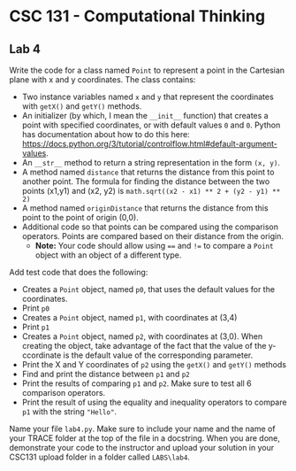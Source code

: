 # CSC 131 - Computational Thinking
## Lab 4

Write the code for a class named `Point` to represent a point in the Cartesian plane with x and y coordinates. The class contains:
 * Two instance variables named `x` and `y` that represent the coordinates with `getX()` and `getY()` methods.
 * An initializer (by which, I mean the `__init__` function) that creates a point with specified coordinates, or with default values `0` and `0`. Python has documentation about how to do this here: https://docs.python.org/3/tutorial/controlflow.html#default-argument-values.
 * An `__str__` method to return a string representation in the form `(x, y)`.
 * A method named `distance` that returns the distance from this point to another point. The formula for finding the distance between the two points (x1,y1) and (x2, y2) is `math.sqrt((x2 - x1) ** 2 + (y2 - y1) ** 2)`
 * A method named `originDistance` that returns the distance from this point to the point of origin (0,0).
 * Additional code so that points can be compared using the comparison operators. Points are compared based on their distance from the origin.
     * **Note:** Your code should allow using `==` and `!=` to compare a `Point` object with an object of a different type.

Add test code that does the following:
 * Creates a `Point` object, named `p0`, that uses the default values for the coordinates.
 * Print `p0`
 * Creates a `Point` object, named `p1`, with coordinates at (3,4)
 * Print `p1`
 * Creates a `Point` object, named `p2`, with coordinates at (3,0). When creating the object, take advantage of the fact that the value of the y-ccordinate is the default value of the corresponding parameter. 
 * Print the X and Y coordinates of `p2` using the `getX()` and `getY()` methods
 * Find and print the distance between `p1` and `p2`
 * Print the results of comparing `p1` and `p2`. Make sure to test all 6 comparison operators.
 * Print the result of using the equality and inequality operators to compare `p1` with the string `"Hello"`.

Name your file `lab4.py`. Make sure to include your name and the name of your TRACE folder at the top of the file in a docstring. When you are done, demonstrate your code to the instructor and upload your solution in your CSC131 upload folder in a folder called `LABS\lab4`.
